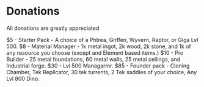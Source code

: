 # Donations
All donations are greatly appreciated

$5 - Starter Pack - A choice of a Phtrea, Griffen, Wyvern, Raptor, or Giga Lvl 500.
$8 - Material Manager - 1k metal ingot, 2k wood, 2k stone, and 1k of any resource you choose (except and Element based items.)
$10 - Pro Builder - 25 metal foundations, 60 metal walls, 25 metal ceilings, and Industrial forge.
$30 - Lvl 500 Managarmr.
$85 - Founder pack - Cloning Chamber, Tek Replicator, 30 tek turrents, 2 Tek saddles of your choice, Any Lvl 800 Dino.
